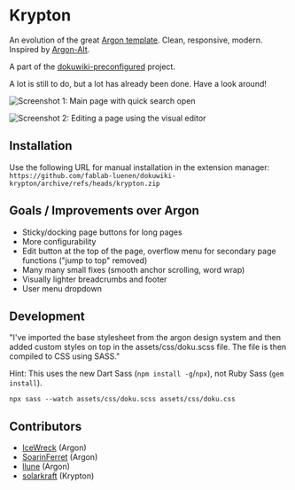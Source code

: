 # Krypton

An evolution of the great [Argon template](https://github.com/IceWreck/Argon-Dokuwiki-Template). Clean, responsive, modern. Inspired by [Argon-Alt](https://github.com/jlysd/Argon-Dokuwiki-Template). 

A part of the [dokuwiki-preconfigured](https://github.com/fablab-luenen/dokuwiki-preconfigured/) project. 

A lot is still to do, but a lot has already been done. Have a look around!

![Screenshot 1: Main page with quick search open](https://i.imgur.com/HvCnAFC.png)

![Screenshot 2: Editing a page using the visual editor](https://i.imgur.com/mmVrJkL.png)

## Installation
Use the following URL for manual installation in the extension manager: `https://github.com/fablab-luenen/dokuwiki-krypton/archive/refs/heads/krypton.zip`

## Goals / Improvements over Argon

- Sticky/docking page buttons for long pages
- More configurability
- Edit button at the top of the page, overflow menu for secondary page functions ("jump to top" removed)
- Many many small fixes (smooth anchor scrolling, word wrap)
- Visually lighter breadcrumbs and footer
- User menu dropdown

## Development
"I've imported the base stylesheet from the argon design system and then added custom styles on top in the assets/css/doku.scss file. The file is then compiled to CSS using SASS."

Hint: This uses the new Dart Sass (`npm install -g`/`npx`), not Ruby Sass (`gem install`). 

```
npx sass --watch assets/css/doku.scss assets/css/doku.css
```

## Contributors

- [IceWreck](https://github.com/IceWreck) (Argon)
- [SoarinFerret](https://github.com/SoarinFerret) (Argon)
- [llune](https://github.com/llune) (Argon)
- [solarkraft](https://github.com/solarkraft) (Krypton)
